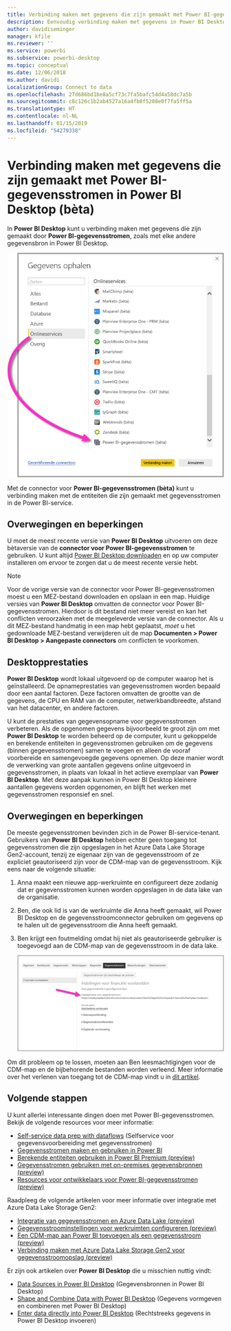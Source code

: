 ```yaml
---
title: Verbinding maken met gegevens die zijn gemaakt met Power BI-gegevensstromen in Power BI Desktop (bèta)
description: Eenvoudig verbinding maken met gegevens in Power BI Desktop en deze gebruiken
author: davidiseminger
manager: kfile
ms.reviewer: ''
ms.service: powerbi
ms.subservice: powerbi-desktop
ms.topic: conceptual
ms.date: 12/06/2018
ms.author: davidi
LocalizationGroup: Connect to data
ms.openlocfilehash: 27d686bd1be8a5cf73c7fa5bafc54d4a58dc7a5b
ms.sourcegitcommit: c8c126c1b2ab4527a16a4fb8f5208e0f7fa5ff5a
ms.translationtype: HT
ms.contentlocale: nl-NL
ms.lasthandoff: 01/15/2019
ms.locfileid: "54279338"
---
```

# <a name="connect-to-data-created-by-power-bi-dataflows-in-power-bi-desktop-beta"></a>Verbinding maken met gegevens die zijn gemaakt met Power BI-gegevensstromen in Power BI Desktop (bèta)
In **Power BI Desktop** kunt u verbinding maken met gegevens die zijn gemaakt door **Power BI-gegevensstromen**, zoals met elke andere gegevensbron in Power BI Desktop.

![Verbinding maken met gegevensstromen](media/desktop-connect-dataflows/connect-dataflows_01.png)

Met de connector voor **Power BI-gegevensstromen (bèta)** kunt u verbinding maken met de entiteiten die zijn gemaakt met gegevensstromen in de Power BI-service. 

## <a name="considerations-and-limitations"></a>Overwegingen en beperkingen

U moet de meest recente versie van **Power BI Desktop** uitvoeren om deze bètaversie van de **connector voor Power BI-gegevensstromen** te gebruiken. U kunt altijd [Power BI Desktop downloaden](desktop-get-the-desktop.md) en op uw computer installeren om ervoor te zorgen dat u de meest recente versie hebt.  

> [!NOTE]
> Voor de vorige versie van de connector voor Power BI-gegevensstromen moest u een MEZ-bestand downloaden en opslaan in een map. Huidige versies van **Power BI Desktop** omvatten de connector voor Power BI-gegevensstromen. Hierdoor is dit bestand niet meer vereist en kan het conflicten veroorzaken met de meegeleverde versie van de connector. Als u dit MEZ-bestand handmatig in een map hebt geplaatst, *moet* u het gedownloade MEZ-bestand verwijderen uit de map **Documenten > Power BI Desktop > Aangepaste connectors** om conflicten te voorkomen. 

## <a name="desktop-performance"></a>Desktopprestaties
**Power BI Desktop** wordt lokaal uitgevoerd op de computer waarop het is geïnstalleerd. De opnameprestaties van gegevensstromen worden bepaald door een aantal factoren. Deze factoren omvatten de grootte van de gegevens, de CPU en RAM van de computer, netwerkbandbreedte, afstand van het datacenter, en andere factoren.

U kunt de prestaties van gegevensopname voor gegevensstromen verbeteren. Als de opgenomen gegevens bijvoorbeeld te groot zijn om met **Power BI Desktop** te worden beheerd op de computer, kunt u gekoppelde en berekende entiteiten in gegevensstromen gebruiken om de gegevens (binnen gegevensstromen) samen te voegen en alleen de vooraf voorbereide en samengevoegde gegevens opnemen. Op deze manier wordt de verwerking van grote aantallen gegevens online uitgevoerd in gegevensstromen, in plaats van lokaal in het actieve exemplaar van **Power BI Desktop**. Met deze aanpak kunnen in Power BI Desktop kleinere aantallen gegevens worden opgenomen, en blijft het werken met gegevensstromen responsief en snel.

## <a name="considerations-and-limitations"></a>Overwegingen en beperkingen

De meeste gegevensstromen bevinden zich in de Power BI-service-tenant. Gebruikers van **Power BI Desktop** hebben echter geen toegang tot gegevensstromen die zijn opgeslagen in het Azure Data Lake Storage Gen2-account, tenzij ze eigenaar zijn van de gegevensstroom of ze expliciet geautoriseerd zijn voor de CDM-map van de gegevensstroom. Kijk eens naar de volgende situatie:

1.  Anna maakt een nieuwe app-werkruimte en configureert deze zodanig dat er gegevensstromen kunnen worden opgeslagen in de data lake van de organisatie.
2.  Ben, die ook lid is van de werkruimte die Anna heeft gemaakt, wil Power BI Desktop en de gegevensstroomconnector gebruiken om gegevens op te halen uit de gegevensstroom die Anna heeft gemaakt.
3.  Ben krijgt een foutmelding omdat hij niet als geautoriseerde gebruiker is toegevoegd aan de CDM-map van de gegevensstroom in de data lake.

    ![Fout bij openen van gegevensstroom](media/service-dataflows-configure-workspace-storage-settings/dataflow-storage-settings_08.jpg)

Om dit probleem op te lossen, moeten aan Ben leesmachtigingen voor de CDM-map en de bijbehorende bestanden worden verleend. Meer informatie over het verlenen van toegang tot de CDM-map vindt u in [dit artikel](https://go.microsoft.com/fwlink/?linkid=2029121).




## <a name="next-steps"></a>Volgende stappen
U kunt allerlei interessante dingen doen met Power BI-gegevensstromen. Bekijk de volgende resources voor meer informatie:

* [Self-service data prep with dataflows](service-dataflows-overview.md) (Selfservice voor gegevensvoorbereiding met gegevensstromen)
* [Gegevensstromen maken en gebruiken in Power BI](service-dataflows-create-use.md)
* [Berekende entiteiten gebruiken in Power BI Premium (preview)](service-dataflows-computed-entities-premium.md)
* [Gegevensstromen gebruiken met on-premises gegevensbronnen (preview)](service-dataflows-on-premises-gateways.md)
* [Resources voor ontwikkelaars voor Power BI-gegevensstromen (preview)](service-dataflows-developer-resources.md)

Raadpleeg de volgende artikelen voor meer informatie over integratie met Azure Data Lake Storage Gen2:

* [Integratie van gegevensstromen en Azure Data Lake (preview)](service-dataflows-azure-data-lake-integration.md)
* [Gegevensstroominstellingen voor werkruimten configureren (preview)](service-dataflows-configure-workspace-storage-settings.md)
* [Een CDM-map aan Power BI toevoegen als een gegevensstroom (preview)](service-dataflows-add-cdm-folder.md)
* [Verbinding maken met Azure Data Lake Storage Gen2 voor gegevensstroomopslag (preview)](service-dataflows-connect-azure-data-lake-storage-gen2.md)

Er zijn ook artikelen over **Power BI Desktop** die u misschien nuttig vindt:

* [Data Sources in Power BI Desktop](desktop-data-sources.md) (Gegevensbronnen in Power BI Desktop)
* [Shape and Combine Data with Power BI Desktop](desktop-shape-and-combine-data.md) (Gegevens vormgeven en combineren met Power BI Desktop)
* [Enter data directly into Power BI Desktop](desktop-enter-data-directly-into-desktop.md) (Rechtstreeks gegevens in Power BI Desktop invoeren)   

